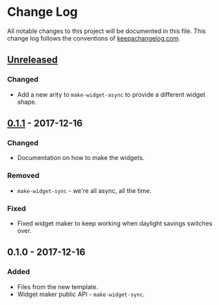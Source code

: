 # Change Log
All notable changes to this project will be documented in this file. This change log follows the conventions of [keepachangelog.com](http://keepachangelog.com/).

## [Unreleased]
### Changed
- Add a new arity to `make-widget-async` to provide a different widget shape.

## [0.1.1] - 2017-12-16
### Changed
- Documentation on how to make the widgets.

### Removed
- `make-widget-sync` - we're all async, all the time.

### Fixed
- Fixed widget maker to keep working when daylight savings switches over.

## 0.1.0 - 2017-12-16
### Added
- Files from the new template.
- Widget maker public API - `make-widget-sync`.

[Unreleased]: https://github.com/your-name/day17/compare/0.1.1...HEAD
[0.1.1]: https://github.com/your-name/day17/compare/0.1.0...0.1.1

